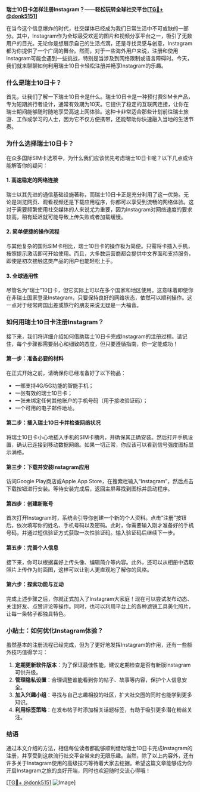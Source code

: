 **瑞士10日卡怎样注册Instagram？——轻松玩转全球社交平台[[TG💪+ @donk5151](https://t.me/s/donk5151)]**

在当今这个信息爆炸的时代，社交媒体已经成为我们日常生活中不可或缺的一部分。其中，Instagram作为全球最受欢迎的图片和视频分享平台之一，吸引了无数用户的目光。无论你是想展示自己的生活点滴，还是寻找灵感与创意，Instagram都为你提供了一个广阔的舞台。然而，对于一些海外用户来说，注册和使用Instagram可能会遇到一些挑战，特别是当涉及到网络限制或语言障碍时。今天，我们就来聊聊如何利用瑞士10日卡轻松注册并畅享Instagram的乐趣。

### 什么是瑞士10日卡？

首先，让我们了解一下瑞士10日卡是什么。瑞士10日卡是一种预付费SIM卡产品，专为短期旅行者设计，通常有效期为10天。它提供了稳定的互联网连接，让你在瑞士期间能够随时随地享受高速上网体验。这种卡非常适合那些计划前往瑞士旅游、工作或学习的人士，因为它不仅方便携带，还能帮助你快速融入当地的生活节奏。

### 为什么选择瑞士10日卡？

在众多国际SIM卡选项中，为什么我们应该优先考虑瑞士10日卡呢？以下几点或许能解答你的疑问：

#### 1. 高速稳定的网络连接

瑞士以其先进的通信基础设施著称，而瑞士10日卡正是充分利用了这一优势。无论是浏览网页、观看视频还是下载应用程序，你都可以享受到流畅的网络体验。这对于需要频繁使用社交媒体的人来说尤为重要，因为Instagram对网络速度的要求较高，稍有延迟就可能导致上传失败或者加载缓慢。

#### 2. 简单便捷的操作流程

与其他复杂的国际SIM卡相比，瑞士10日卡的操作极为简便。只需将卡插入手机，按照提示激活即可开始使用。而且，大多数运营商都会提供中文界面和支持服务，即使是初次接触这类产品的用户也能轻松上手。

#### 3. 全球通用性

尽管名为“瑞士”10日卡，但它实际上可以在多个国家和地区使用。这意味着即使你在非瑞士国家登录Instagram，只要保持良好的网络状态，依然可以顺利操作。这一点对于经常跨国出差或旅行的朋友来说无疑是一大福音。

### 如何用瑞士10日卡注册Instagram？

接下来，我们将详细介绍如何借助瑞士10日卡完成Instagram的注册过程。请记住，每个步骤都需要耐心和细致的态度，但只要遵循指南，你一定能成功！

#### 第一步：准备必要的材料

在正式开始之前，请确保你已经准备好了以下物品：
- 一部支持4G/5G功能的智能手机；
- 一张有效的瑞士10日卡；
- 一张未绑定任何其他账户的手机号码（用于接收验证码）；
- 一个可用的电子邮件地址。

#### 第二步：插入瑞士10日卡并检查网络状况

将瑞士10日卡小心地插入手机的SIM卡槽内，并确保其正确安装。然后打开手机设置，确认已连接到移动数据网络。如果一切正常，你应该可以看到信号强度图标显示满格。

#### 第三步：下载并安装Instagram应用

访问Google Play商店或Apple App Store，在搜索栏输入“Instagram”，然后点击下载按钮进行安装。等待安装完成后，返回主屏幕找到图标并启动程序。

#### 第四步：创建新账号

首次打开Instagram时，系统会引导你创建一个新的个人资料。点击“注册”按钮后，依次填写你的姓名、手机号码以及密码。此时，你需要输入刚才准备好的手机号码，并通过短信验证方式获取一次性验证码。输入验证码后继续下一步。

#### 第五步：完善个人信息

接下来，你可以根据喜好上传头像、编辑简介等内容。此外，还可以从相册中选取照片上传作为封面图，这样可以让别人更直观地了解你的风格。

#### 第六步：探索功能与互动

完成上述步骤之后，你就正式加入了Instagram大家庭！现在可以尝试发布动态、关注好友、点赞评论等操作。同时，也可以利用平台上的各种滤镜工具美化照片，让每一条帖子都独具特色。

### 小贴士：如何优化Instagram体验？

虽然基本的注册流程已经完成，但为了更好地发挥Instagram的作用，还有一些额外技巧值得学习：

1. **定期更新软件版本**：为了保证最佳性能，建议定期检查是否有新版Instagram可供升级。
2. **管理隐私设置**：合理调整谁能看到你的帖子、故事等内容，保护个人信息安全。
3. **加入兴趣小组**：寻找与自己志趣相投的社区，扩大社交圈的同时也能学到更多知识。
4. **利用标签策略**：在发布帖子时添加相关话题标签，有助于吸引更多潜在粉丝关注。

### 结语

通过本文介绍的方法，相信每位读者都能够顺利借助瑞士10日卡完成Instagram的注册，并享受到这款流行社交平台带来的无限乐趣。当然，除了以上内容外，还有许多关于Instagram使用的高级技巧等待着大家去挖掘。希望这篇文章能够成为你开启Instagram之旅的良好开端，同时也欢迎随时交流心得哦！

[[TG💪+ @donk5151](https://t.me/s/donk5151) ![Image](https://i.postimg.cc/rwNCRYN7/Snipaste-2025-04-30-17-27-05.png)]